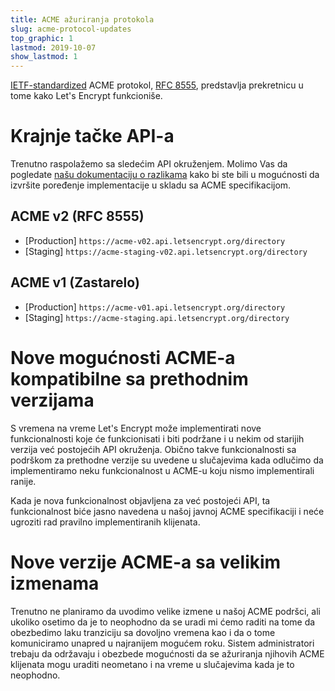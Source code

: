 ```yaml
---
title: ACME ažuriranja protokola
slug: acme-protocol-updates
top_graphic: 1
lastmod: 2019-10-07
show_lastmod: 1
---
```


[IETF-standardized](https://letsencrypt.org/2019/03/11/acme-protocol-ietf-standard.html) ACME protokol, [RFC 8555](https://datatracker.ietf.org/doc/rfc8555/), predstavlja prekretnicu u tome kako Let's Encrypt funkcioniše.

# Krajnje tačke API-a

Trenutno raspolažemo sa sledećim API okruženjem. Molimo Vas da pogledate [našu dokumentaciju o razlikama](https://github.com/letsencrypt/boulder/blob/master/docs/acme-divergences.md) kako bi ste bili u mogućnosti da izvršite poređenje implementacije u skladu sa ACME specifikacijom.

## ACME v2 (RFC 8555)

* [Production] `https://acme-v02.api.letsencrypt.org/directory`
* [Staging] `https://acme-staging-v02.api.letsencrypt.org/directory`

## ACME v1 (Zastarelo)

* [Production] `https://acme-v01.api.letsencrypt.org/directory`
* [Staging] `https://acme-staging.api.letsencrypt.org/directory`

# Nove mogućnosti ACME-a kompatibilne sa prethodnim verzijama

S vremena na vreme Let's Encrypt može implementirati nove funkcionalnosti koje će funkcionisati i biti podržane i u nekim od starijih verzija već postojećih API okruženja. Obično takve funkcionalnosti sa podrškom za prethodne verzije su uvedene u slučajevima kada odlučimo da implementiramo neku funkcionalnost u ACME-u koju nismo implementirali ranije.

Kada je nova funkcionalnost objavljena za već postojeći API, ta funkcionalnost biće jasno navedena u našoj javnoj ACME specifikaciji i neće ugroziti rad pravilno implementiranih klijenata.

# Nove verzije ACME-a sa velikim izmenama

Trenutno ne planiramo da uvodimo velike izmene u našoj ACME podršci, ali ukoliko osetimo da je to neophodno da se uradi mi ćemo raditi na tome da obezbedimo laku tranziciju sa dovoljno vremena kao i da o tome komuniciramo unapred u najranijem mogućem roku. Sistem administratori trebaju da održavaju i obezbede mogućnosti da se ažuriranja njihovih ACME klijenata mogu uraditi neometano i na vreme u slučajevima kada je to neophodno.
